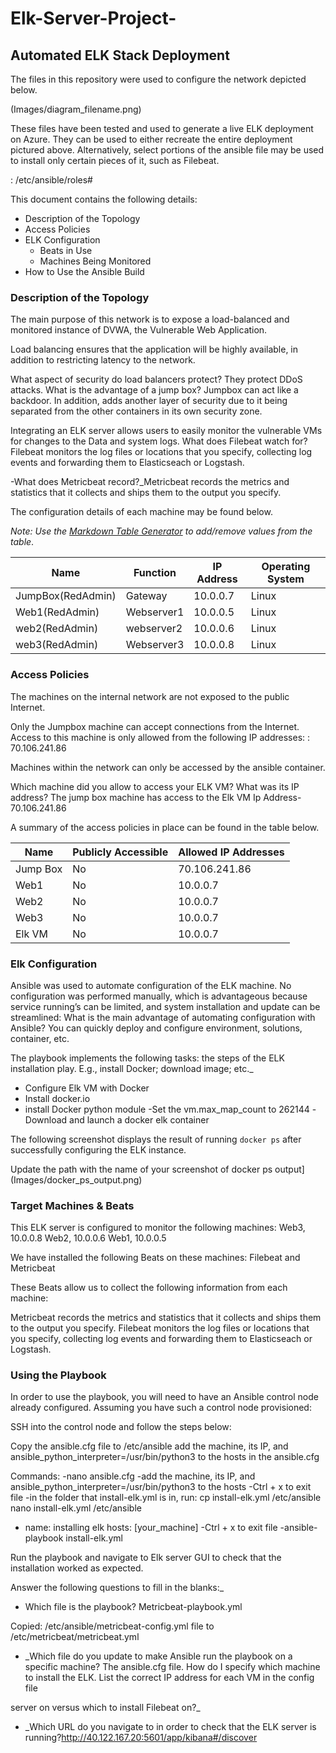 # Elk-Server-Project-
## Automated ELK Stack Deployment

The files in this repository were used to configure the network depicted below.

(Images/diagram_filename.png)

These files have been tested and used to generate a live ELK deployment on Azure. They can be used to either recreate the entire deployment pictured above. Alternatively, select portions of the ansible file may be used to install only certain pieces of it, such as Filebeat.

  : /etc/ansible/roles#

This document contains the following details:
- Description of the Topology 
- Access Policies
- ELK Configuration
  - Beats in Use
  - Machines Being Monitored
- How to Use the Ansible Build


### Description of the Topology

The main purpose of this network is to expose a load-balanced and monitored instance of DVWA, the Vulnerable Web Application.

Load balancing ensures that the application will be highly available, in addition to restricting latency to the network.


What aspect of security do load balancers protect? They protect DDoS attacks. What is the advantage of a jump box? Jumpbox can act like a backdoor. In addition, adds another layer of security due to it being separated from the other containers in its own security zone.  

Integrating an ELK server allows users to easily monitor the vulnerable VMs for changes to the Data and system logs. 
What does Filebeat watch for? Filebeat monitors the log files or locations that you specify, collecting log events and forwarding them to Elasticseach or Logstash. 

-What does Metricbeat record?_Metricbeat records the metrics and statistics that it collects and ships them to the output you specify. 









The configuration details of each machine may be found below.

_Note: Use the [Markdown Table Generator](http://www.tablesgenerator.com/markdown_tables) to add/remove values from the table_.

| Name              | Function      | IP Address | Operating System |
|-------------------|----------     |------------|------------------|
| JumpBox(RedAdmin) | Gateway       | 10.0.0.7   | Linux            |
| Web1(RedAdmin)    | Webserver1    | 10.0.0.5   | Linux            |
| web2(RedAdmin)    | webserver2    | 10.0.0.6   | Linux            |
| web3(RedAdmin)    | Webserver3    | 10.0.0.8   | Linux            |

### Access Policies

The machines on the internal network are not exposed to the public Internet. 

Only the Jumpbox machine can accept connections from the Internet. Access to this machine is only allowed from the following IP addresses:
: 70.106.241.86

Machines within the network can only be accessed by the ansible container.

Which machine did you allow to access your ELK VM? What was its IP address? The jump box machine has access to the Elk VM Ip Address-70.106.241.86

A summary of the access policies in place can be found in the table below.

| Name     | Publicly Accessible | Allowed IP Addresses |
|----------|---------------------|----------------------|
| Jump Box | No                  | 70.106.241.86        | 
|  Web1    | No                  | 10.0.0.7             |
|  Web2    | No                  | 10.0.0.7             |    
|  Web3    | No                  | 10.0.0.7             |
|  Elk VM  | No                  | 10.0.0.7             |


### Elk Configuration

Ansible was used to automate configuration of the ELK machine. No configuration was performed manually, which is advantageous because service running’s can be limited, and system installation and update can be streamlined: What is the main advantage of automating configuration with Ansible? You can quickly deploy and configure environment, solutions, container, etc. 







The playbook implements the following tasks:
the steps of the ELK installation play. E.g., install Docker; download image; etc._
- Configure Elk VM with Docker
- Install docker.io
- install Docker python module
-Set the vm.max_map_count to 262144
-Download and launch a docker elk container
        

The following screenshot displays the result of running `docker ps` after successfully configuring the ELK instance.

Update the path with the name of your screenshot of docker ps output](Images/docker_ps_output.png)

### Target Machines & Beats
This ELK server is configured to monitor the following machines:
Web3, 10.0.0.8
Web2, 10.0.0.6
Web1, 10.0.0.5

We have installed the following Beats on these machines:
Filebeat and Metricbeat 

These Beats allow us to collect the following information from each machine:

Metricbeat records the metrics and statistics that it collects and ships them to the output you specify. Filebeat monitors the log files or locations that you specify, collecting log events and forwarding them to Elasticseach or Logstash.

### Using the Playbook
In order to use the playbook, you will need to have an Ansible control node already configured. Assuming you have such a control node provisioned: 

SSH into the control node and follow the steps below:

Copy the ansible.cfg file to /etc/ansible
add the machine, its IP, and ansible_python_interpreter=/usr/bin/python3 to the hosts in the ansible.cfg

Commands:
-nano ansible.cfg
-add the machine, its IP, and ansible_python_interpreter=/usr/bin/python3 to the hosts
-Ctrl + x to exit file
-in the folder that install-elk.yml is in, run: cp install-elk.yml /etc/ansible
nano install-elk.yml /etc/ansible
- name: installing elk hosts: [your_machine]
-Ctrl + x to exit file
-ansible-playbook install-elk.yml

Run the playbook and navigate to Elk server GUI to check that the installation worked as expected.


Answer the following questions to fill in the blanks:_

- Which file is the playbook? Metricbeat-playbook.yml 

Copied: /etc/ansible/metricbeat-config.yml file to /etc/metricbeat/metricbeat.yml


- _Which file do you update to make Ansible run the playbook on a specific machine? The ansible.cfg file. How do I specify which machine to install the ELK. List the correct IP address for each VM in the config file 

server on versus which to install Filebeat on?_
- _Which URL do you navigate to in order to check that the ELK server is running?http://40.122.167.20:5601/app/kibana#/discover
